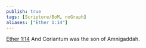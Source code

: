 ```yaml
---
publish: true
tags: [Scripture/BoM, noGraph]
aliases: ["Ether 1:14"]
---
```

[Ether 1:14](https://churchofjesuschrist.org/study/scriptures/bofm/ether/1?lang=eng&id=p14#p14) And Coriantum was the son of Amnigaddah.
